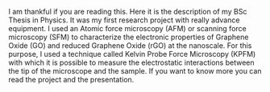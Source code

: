 I am thankful if you are reading this. Here it is the description of my BSc Thesis in Physics. It was my first research project with really advance equipment. 
I used an Atomic force microscopy (AFM) or scanning force microscopy (SFM) to characterize the electronic properties of Graphene Oxide (GO) and reduced Graphene Oxide (rGO) at the nanoscale.
For this purpose, I used a technique called Kelvin Probe Force Microscopy (KPFM) with which it is possible to measure the electrostatic interactions between the tip of the microscope and the sample.
If you want to know more you can read the project and the presentation.
